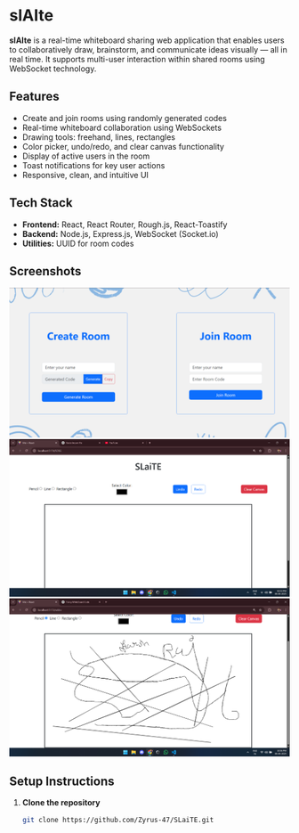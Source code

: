 # slAIte

**slAIte** is a real-time whiteboard sharing web application that enables users to collaboratively draw, brainstorm, and communicate ideas visually — all in real time. It supports multi-user interaction within shared rooms using WebSocket technology.

## Features

- Create and join rooms using randomly generated codes  
- Real-time whiteboard collaboration using WebSockets  
- Drawing tools: freehand, lines, rectangles  
- Color picker, undo/redo, and clear canvas functionality  
- Display of active users in the room  
- Toast notifications for key user actions  
- Responsive, clean, and intuitive UI

## Tech Stack

- **Frontend:** React, React Router, Rough.js, React-Toastify  
- **Backend:** Node.js, Express.js, WebSocket (Socket.io)  
- **Utilities:** UUID for room codes

## Screenshots

![Screenshot 1](https://github.com/Zyrus-47/SLaiTE/blob/main/Screenshot%202025-06-04%20205134.png)  
![Screenshot 2](https://github.com/Zyrus-47/SLaiTE/blob/main/Screenshot%202025-06-06%20145316.png)  
![Screenshot 3](https://github.com/Zyrus-47/SLaiTE/blob/main/Screenshot%202025-06-06%20225608.png)

## Setup Instructions

1. **Clone the repository**
   ```bash
   git clone https://github.com/Zyrus-47/SLaiTE.git
